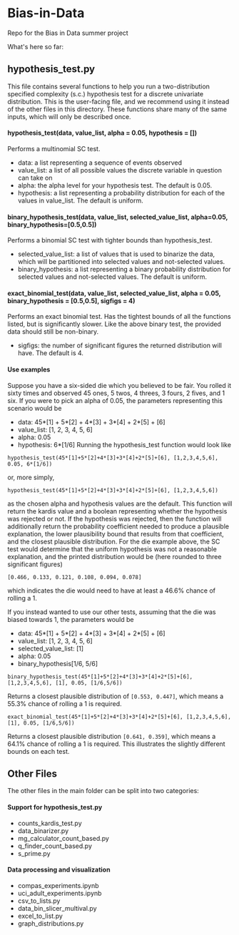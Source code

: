# Bias-in-Data
Repo for the Bias in Data summer project

What's here so far:

## hypothesis_test.py
This file contains several functions to help you run a two-distribution specified complexity (s.c.) hypothesis test for a discrete univariate distribution. This is the user-facing file, and we recommend using it instead of the other files in this directory. These functions share many of the same inputs, which will only be described once. 

#### hypothesis_test(data, value_list, alpha = 0.05, hypothesis = [])
Performs a multinomial SC test.
  - data: a list representing a sequence of events observed
  - value_list: a list of all possible values the discrete variable in question can take on
  - alpha: the alpha level for your hypothesis test. The default is 0.05.
  - hypothesis: a list representing a probability distribution for each of the values in value_list. The default is uniform.

#### binary_hypothesis_test(data, value_list, selected_value_list, alpha=0.05, binary_hypothesis=[0.5,0.5])
Performs a binomial SC test with tighter bounds than hypothesis_test. 
  - selected_value_list: a list of values that is used to binarize the data, which will be partitioned into selected values and not-selected values. 
  - binary_hypothesis: a list representing a binary probability distribution for selected values and not-selected values. The default is uniform.

#### exact_binomial_test(data, value_list, selected_value_list, alpha = 0.05, binary_hypothesis = [0.5,0.5], sigfigs = 4)
Performs an exact binomial test. Has the tightest bounds of all the functions listed, but is significantly slower. Like the above binary test, the provided data should still be non-binary. 
  - sigfigs: the number of significant figures the returned distribution will have. The default is 4. 
  
#### Use examples
Suppose you have a six-sided die which you believed to be fair. You rolled it sixty times and observed 45 ones, 5 twos, 4 threes, 3 fours, 2 fives, and 1 six. If you were to pick an alpha of 0.05, the parameters representing this scenario would be 
  - data: 45*[1] + 5*[2] + 4*[3] + 3*[4] + 2*[5] + [6]
  - value_list: [1, 2, 3, 4, 5, 6]
  - alpha: 0.05
  - hypothesis: 6*[1/6] 
Running the hypothesis_test function would look like 
```
hypothesis_test(45*[1]+5*[2]+4*[3]+3*[4]+2*[5]+[6], [1,2,3,4,5,6], 0.05, 6*[1/6])
```
or, more simply, 
```
hypothesis_test(45*[1]+5*[2]+4*[3]+3*[4]+2*[5]+[6], [1,2,3,4,5,6])
```
as the chosen alpha and hypothesis values are the default. This function will return the kardis value and a boolean representing whether the hypothesis was rejected or not.
If the hypothesis was rejected, then the function will additionally return the probability coefficient needed to produce a plausible explanation, the lower plausibility bound that results from that coefficient, and the closest plausible distribution. For the die example above, the SC test would determine that the uniform hypothesis was not a reasonable explanation, and the printed distribution would be (here rounded to three significant figures) 
```
[0.466, 0.133, 0.121, 0.108, 0.094, 0.078]
```
which indicates the die would need to have at least a 46.6% chance of rolling a 1. 

If you instead wanted to use our other tests, assuming that the die was biased towards 1, the parameters would be 
  - data: 45*[1] + 5*[2] + 4*[3] + 3*[4] + 2*[5] + [6]
  - value_list: [1, 2, 3, 4, 5, 6]
  - selected_value_list: [1]
  - alpha: 0.05
  - binary_hypothesis[1/6, 5/6]

```
binary_hypothesis_test(45*[1]+5*[2]+4*[3]+3*[4]+2*[5]+[6], [1,2,3,4,5,6], [1], 0.05, [1/6,5/6])
```
Returns a closest plausible distribution of ```[0.553, 0.447]```, which means a 55.3% chance of rolling a 1 is required. 
```
exact_binomial_test(45*[1]+5*[2]+4*[3]+3*[4]+2*[5]+[6], [1,2,3,4,5,6], [1], 0.05, [1/6,5/6])
```
Returns a closest plausible distribution ```[0.641, 0.359]```, which means a 64.1% chance of rolling a 1 is required.
This illustrates the slightly different bounds on each test. 

## Other Files
The other files in the main folder can be split into two categories:
#### Support for hypothesis_test.py
  - counts_kardis_test.py
  - data_binarizer.py
  - mg_calculator_count_based.py
  - q_finder_count_based.py
  - s_prime.py
#### Data processing and visualization
  - compas_experiments.ipynb
  - uci_adult_experiments.ipynb
  - csv_to_lists.py
  - data_bin_slicer_multival.py
  - excel_to_list.py
  - graph_distributions.py


